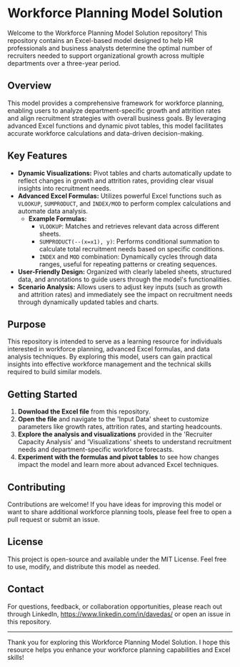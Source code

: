 # Workforce Planning Model Solution

Welcome to the Workforce Planning Model Solution repository! This repository contains an Excel-based model designed to help HR professionals and business analysts determine the optimal number of recruiters needed to support organizational growth across multiple departments over a three-year period.

## Overview

This model provides a comprehensive framework for workforce planning, enabling users to analyze department-specific growth and attrition rates and align recruitment strategies with overall business goals. By leveraging advanced Excel functions and dynamic pivot tables, this model facilitates accurate workforce calculations and data-driven decision-making.

## Key Features

- **Dynamic Visualizations:** Pivot tables and charts automatically update to reflect changes in growth and attrition rates, providing clear visual insights into recruitment needs.
- **Advanced Excel Formulas:** Utilizes powerful Excel functions such as `VLOOKUP`, `SUMPRODUCT`, and `INDEX/MOD` to perform complex calculations and automate data analysis.
  - **Example Formulas:**
    - `VLOOKUP`: Matches and retrieves relevant data across different sheets.
    - `SUMPRODUCT(--(x=x1), y)`: Performs conditional summation to calculate total recruitment needs based on specific conditions.
    - `INDEX` and `MOD` combination: Dynamically cycles through data ranges, useful for repeating patterns or creating sequences.
- **User-Friendly Design:** Organized with clearly labeled sheets, structured data, and annotations to guide users through the model's functionalities.
- **Scenario Analysis:** Allows users to adjust key inputs (such as growth and attrition rates) and immediately see the impact on recruitment needs through dynamically updated tables and charts.

## Purpose

This repository is intended to serve as a learning resource for individuals interested in workforce planning, advanced Excel formulas, and data analysis techniques. By exploring this model, users can gain practical insights into effective workforce management and the technical skills required to build similar models.

## Getting Started

1. **Download the Excel file** from this repository.
2. **Open the file** and navigate to the 'Input Data' sheet to customize parameters like growth rates, attrition rates, and starting headcounts.
3. **Explore the analysis and visualizations** provided in the 'Recruiter Capacity Analysis' and 'Visualizations' sheets to understand recruitment needs and department-specific workforce forecasts.
4. **Experiment with the formulas and pivot tables** to see how changes impact the model and learn more about advanced Excel techniques.

## Contributing

Contributions are welcome! If you have ideas for improving this model or want to share additional workforce planning tools, please feel free to open a pull request or submit an issue.

## License

This project is open-source and available under the MIT License. Feel free to use, modify, and distribute this model as needed.

## Contact

For questions, feedback, or collaboration opportunities, please reach out through LinkedIn, https://www.linkedin.com/in/davedas/ or open an issue in this repository.

---

Thank you for exploring this Workforce Planning Model Solution. I hope this resource helps you enhance your workforce planning capabilities and Excel skills!
